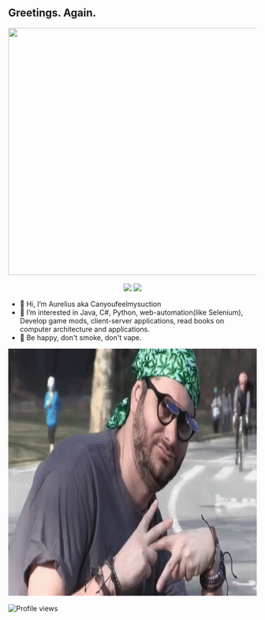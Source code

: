 ## Greetings. Again.



<img src="/gifs/zavaal.gif" width="885" height="500"/>

<p align='center'>
  <img src="https://github-readme-stats.vercel.app/api?username=mraureliuss&show_icons=true&theme=tokyonight" height="150"/> 
  <img src="https://github-readme-stats.vercel.app/api/top-langs/?username=mraureliuss&layout=compact&theme=tokyonight&langs_count=10" height="150"/>
</p>
  
- 👋 Hi, I’m Aurelius aka Canyoufeelmysuction
- 👀 I’m interested in Java, C#, Python, web-automation(like Selenium), Develop game mods, client-server applications, read books on computer architecture and applications.
- 🧡 Be happy, don't smoke, don't vape. 

<img src="/gifs/VAPENATION.gif" width="885" height="500"/>

![Profile views](https://gpvc.arturio.dev/mraureliuss)
